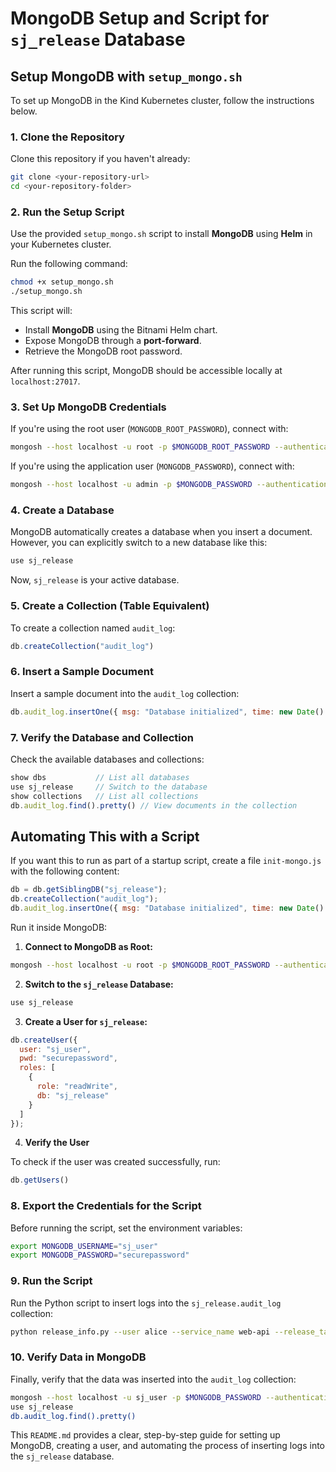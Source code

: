 
# MongoDB Setup and Script for `sj_release` Database

## Setup MongoDB with `setup_mongo.sh`

To set up MongoDB in the Kind Kubernetes cluster, follow the instructions below.

### 1. Clone the Repository

Clone this repository if you haven't already:

```sh
git clone <your-repository-url>
cd <your-repository-folder>
```

### 2. Run the Setup Script

Use the provided `setup_mongo.sh` script to install **MongoDB** using **Helm** in your Kubernetes cluster.

Run the following command:

```sh
chmod +x setup_mongo.sh
./setup_mongo.sh
```

This script will:
- Install **MongoDB** using the Bitnami Helm chart.
- Expose MongoDB through a **port-forward**.
- Retrieve the MongoDB root password.

After running this script, MongoDB should be accessible locally at `localhost:27017`.

### 3. Set Up MongoDB Credentials

If you're using the root user (`MONGODB_ROOT_PASSWORD`), connect with:

```sh
mongosh --host localhost -u root -p $MONGODB_ROOT_PASSWORD --authenticationDatabase admin
```

If you're using the application user (`MONGODB_PASSWORD`), connect with:

```sh
mongosh --host localhost -u admin -p $MONGODB_PASSWORD --authenticationDatabase mydb
```

### 4. Create a Database

MongoDB automatically creates a database when you insert a document. However, you can explicitly switch to a new database like this:

```javascript
use sj_release
```

Now, `sj_release` is your active database.

### 5. Create a Collection (Table Equivalent)

To create a collection named `audit_log`:

```javascript
db.createCollection("audit_log")
```

### 6. Insert a Sample Document

Insert a sample document into the `audit_log` collection:

```javascript
db.audit_log.insertOne({ msg: "Database initialized", time: new Date() })
```

### 7. Verify the Database and Collection

Check the available databases and collections:

```javascript
show dbs           // List all databases
use sj_release     // Switch to the database
show collections   // List all collections
db.audit_log.find().pretty() // View documents in the collection
```

## Automating This with a Script

If you want this to run as part of a startup script, create a file `init-mongo.js` with the following content:

```javascript
db = db.getSiblingDB("sj_release");
db.createCollection("audit_log");
db.audit_log.insertOne({ msg: "Database initialized", time: new Date() });
```

Run it inside MongoDB:

1. **Connect to MongoDB as Root:**
```sh
mongosh --host localhost -u root -p $MONGODB_ROOT_PASSWORD --authenticationDatabase admin
```

2. **Switch to the `sj_release` Database:**
```javascript
use sj_release
```

3. **Create a User for `sj_release`:**
```javascript
db.createUser({
  user: "sj_user",
  pwd: "securepassword",
  roles: [
    {
      role: "readWrite",
      db: "sj_release"
    }
  ]
});
```

4. **Verify the User**

To check if the user was created successfully, run:

```javascript
db.getUsers()
```

### 8. Export the Credentials for the Script

Before running the script, set the environment variables:

```sh
export MONGODB_USERNAME="sj_user"
export MONGODB_PASSWORD="securepassword"
```

### 9. Run the Script

Run the Python script to insert logs into the `sj_release.audit_log` collection:

```sh
python release_info.py --user alice --service_name web-api --release_tag v1.2.3
```

### 10. Verify Data in MongoDB

Finally, verify that the data was inserted into the `audit_log` collection:

```sh
mongosh --host localhost -u sj_user -p $MONGODB_PASSWORD --authenticationDatabase sj_release
use sj_release
db.audit_log.find().pretty()
```

This `README.md` provides a clear, step-by-step guide for setting up MongoDB, creating a user, and automating the process of inserting logs into the `sj_release` database.

